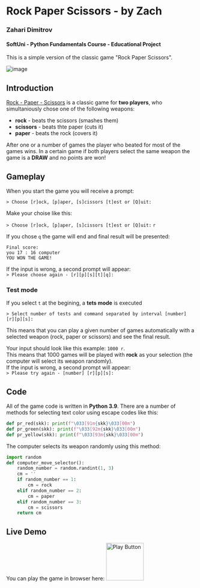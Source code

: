 # Rock Paper Scissors - by Zach
### Zahari Dimitrov
#### SoftUni - Python Fundamentals Course - Educational Project
This is a simple version of the classic game "Rock Paper Scissors".

![image](https://github.com/zachdimitrov/RockPaperScissorsByZach/assets/11989564/93f348bc-ec15-4b46-a908-8c9f0158c458)

## Introduction
[Rock - Paper - Scissors](https://en.wikipedia.org/wiki/Rock_paper_scissors) is a classic game for **two players**, who simultaniously chose one of the following weapons:
- **rock** - beats the scissors (smashes them)
- **scissors** - beats thte paper (cuts it)
- **paper** - beats the rock (covers it)

After one or a number of games the player who beated for most of the games wins.
In a certain game if both players select the same weapon the game is a **DRAW** and no points are won!

## Gameplay
When you start the game you will receive a prompt:

`> Choose [r]ock, [p]aper, [s]cissors [t]est or [Q]uit: `

Make your choise like  this:

`> Choose [r]ock, [p]aper, [s]cissors [t]est or [Q]uit:` `r`

If you chose `q` the game will end and final result will be presented:

```
Final score:  
you 17 : 16 computer  
YOU WON THE GAME!
```

If the input is wrong, a second prompt will appear:  
`> Please choose again - [r][p][s][t][q]: `

### Test mode
If you select `t` at the begining, a **tets mode** is executed

`> Select number of tests and command separated by interval [number] [r][p][s]: `

This means that you can play a given number of games automatically with a selected weapon (rock, paper or scissors) and see the final result.

Your input should look like this example: `1000 r`.  
This means that 1000 games will be played with **rock** as your selection (the computer will select its weapon randomly).  
If the input is wrong, a second prompt will appear:  
`> Please try again - [number] [r][p][s]: `

## Code
All of the game code is written in **Python 3.9**.
There are a number of methods for selecting text color using escape codes like this:
```py
def pr_red(skk): print(f"\033[91m{skk}\033[00m")
def pr_green(skk): print(f"\033[92m{skk}\033[00m")
def pr_yellow(skk): print(f"\033[93m{skk}\033[00m")
```

The computer selects its weapon randomly using this method:

```py
import random
def computer_move_selector():
    random_number = random.randint(1, 3)
    cm = ''
    if random_number == 1:
        cm = rock
    elif random_number == 2:
        cm = paper
    elif random_number == 3:
        cm = scissors
    return cm
```
## Live Demo
You can play the game in browser here:
[<img alt="Play Button" width=100 src="https://github.com/zachdimitrov/RockPaperScissorsByZach/assets/11989564/e8ca0896-47fc-428a-ba86-60ac7531cc2a" />](https://replit.com/@zaharid/RockPaperScissorsGame#main.py)
